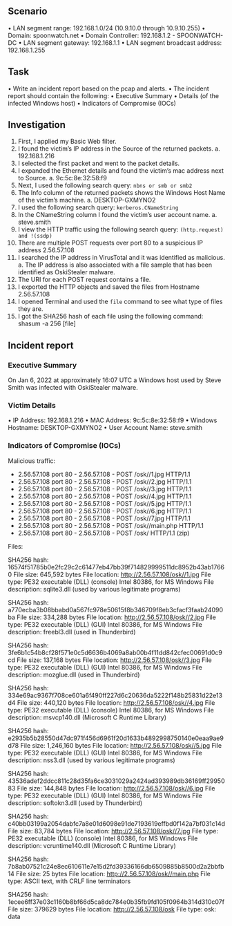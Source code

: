 ## Scenario
•	LAN segment range: 192.168.1.0/24 (10.9.10.0 through 10.9.10.255)
•	Domain: spoonwatch.net
•	Domain Controller: 192.168.1.2 - SPOONWATCH-DC
•	LAN segment gateway: 192.168.1.1
•	LAN segment broadcast address: 192.168.1.255

## Task
•	Write an incident report based on the pcap and alerts.
•	The incident report should contain the following:
•	Executive Summary
•	Details (of the infected Windows host)
•	Indicators of Compromise (IOCs)

## Investigation
1.	First, I applied my Basic Web filter.
2.	I found the victim’s IP address in the Source of the returned packets.
a.	192.168.1.216
3.	I selected the first packet and went to the packet details.
4.	I expanded the Ethernet details and found the victim’s mac address next to Source.
a.	9c:5c:8e:32:58:f9
5.	Next, I used the following search query: `nbns or smb or smb2`
6.	The Info column of the returned packets shows the Windows Host Name of the victim’s machine.
a.	DESKTOP-GXMYNO2
7.	I used the following search query: `kerberos.CNameString`
8.	In the CNameString column I found the victim’s user account name.
a.	steve.smith
9.	I view the HTTP traffic using the following search query: `(http.request) and !(ssdp)`
10.	There are multiple POST requests over port 80 to a suspicious IP address 2.56.57.108
11.	I searched the IP address in VirusTotal and it was identified as malicious.
a.	The IP address is also associated with a file sample that has been identified as OskiStealer malware.
12.	The URI for each POST request contains a file.
13.	I exported the HTTP objects and saved the files from Hostname 2.56.57.108
14.	I opened Terminal and used the `file` command to see what type of files they are.
15.	I got the SHA256 hash of each file using the following command: shasum -a 256 [file]

## Incident report

### Executive Summary

On Jan 6, 2022 at approximately 16:07 UTC a Windows host used by Steve Smith was infected with OskiStealer malware.

### Victim Details

•	IP Address: 192.168.1.216
•	MAC Address: 9c:5c:8e:32:58:f9
•	Windows Hostname: DESKTOP-GXMYNO2
•	User Account Name: steve.smith

### Indicators of Compromise (IOCs)

Malicious traffic:

-	2.56.57.108 port 80 - 2.56.57.108 - POST /osk//1.jpg HTTP/1.1
-	2.56.57.108 port 80 - 2.56.57.108 - POST /osk//2.jpg HTTP/1.1
-	2.56.57.108 port 80 - 2.56.57.108 - POST /osk//3.jpg HTTP/1.1
-	2.56.57.108 port 80 - 2.56.57.108 - POST /osk//4.jpg HTTP/1.1
-	2.56.57.108 port 80 - 2.56.57.108 - POST /osk//5.jpg HTTP/1.1
-	2.56.57.108 port 80 - 2.56.57.108 - POST /osk//6.jpg HTTP/1.1
-	2.56.57.108 port 80 - 2.56.57.108 - POST /osk//7.jpg HTTP/1.1
-	2.56.57.108 port 80 - 2.56.57.108 - POST /osk//main.php HTTP/1.1
-	2.56.57.108 port 80 - 2.56.57.108 - POST /osk/ HTTP/1.1 (zip)

Files:

SHA256 hash: 16574f51785b0e2fc29c2c61477eb47bb39f714829999511dc8952b43ab17660
File size: 645,592 bytes
File location: http://2.56.57.108/osk//1.jpg
File type: PE32 executable (DLL) (console) Intel 80386, for MS Windows
File description: sqlite3.dll (used by various legitimate programs)

SHA256 hash: a770ecba3b08bbabd0a567fc978e50615f8b346709f8eb3cfacf3faab24090ba
File size: 334,288 bytes
File location: http://2.56.57.108/osk//2.jpg
File type: PE32 executable (DLL) (GUI) Intel 80386, for MS Windows
File description: freebl3.dll (used in Thunderbird)

SHA256 hash: 3fe6b1c54b8cf28f571e0c5d6636b4069a8ab00b4f11dd842cfec00691d0c9cd
File size: 137,168 bytes
File location: http://2.56.57.108/osk//3.jpg
File type: PE32 executable (DLL) (GUI) Intel 80386, for MS Windows
File description: mozglue.dll (used in Thunderbird)

SHA256 hash: 334e69ac9367f708ce601a6f490ff227d6c20636da5222f148b25831d22e13d4
File size: 440,120 bytes
File location: http://2.56.57.108/osk//4.jpg
File type: PE32 executable (DLL) (console) Intel 80386, for MS Windows
File description: msvcp140.dll (Microsoft C Runtime Library)

SHA256 hash: e2935b5b28550d47dc971f456d6961f20d1633b4892998750140e0eaa9ae9d78
File size: 1,246,160 bytes
File location: http://2.56.57.108/osk//5.jpg
File type: PE32 executable (DLL) (GUI) Intel 80386, for MS Windows
File description: nss3.dll (used by various legitimate programs)

SHA256 hash: 43536adef2ddcc811c28d35fa6ce3031029a2424ad393989db36169ff2995083
File size: 144,848 bytes
File location: http://2.56.57.108/osk//6.jpg
File type: PE32 executable (DLL) (GUI) Intel 80386, for MS Windows
File description: softokn3.dll (used by Thunderbird)

SHA256 hash: c40bb03199a2054dabfc7a8e01d6098e91de7193619effbd0f142a7bf031c14d
File size: 83,784 bytes
File location: http://2.56.57.108/osk//7.jpg
File type: PE32 executable (DLL) (console) Intel 80386, for MS Windows
File description: vcruntime140.dll (Microsoft C Runtime Library)

SHA256 hash: 7b8ab07521c24e8ec610611e7e15d2fd39336166db6509885b8500d2a2bbfb14
File size: 25 bytes
File location: http://2.56.57.108/osk//main.php
File type: ASCII text, with CRLF line terminators

SHA256 hash: 1ecee6ff37e03c1160b8bf66d5ca8dc784e0b35fb9fd105f0964b314d310c07f
File size: 379629 bytes
File location: http://2.56.57.108/osk
File type: osk: data

